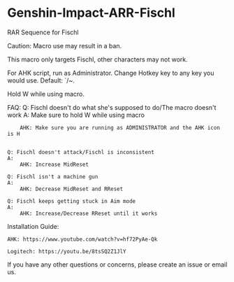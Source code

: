 # Genshin-Impact-ARR-Fischl
RAR Sequence for Fischl

Caution: Macro use may result in a ban.

This macro only targets Fischl, other characters may not work.

For AHK script, run as Administrator. Change Hotkey key to any key you would use. Default: `/~.

Hold W while using macro.

FAQ:
	Q: Fischl doesn't do what she's supposed to do/The macro doesn't work
    A: Make sure to hold W while using macro
		
        AHK: Make sure you are running as ADMINISTRATOR and the AHK icon is H
	

    Q: Fischl doesn't attack/Fischl is inconsistent
    A: 
        AHK: Increase MidReset
		
	Q: Fischl isn't a machine gun
	A: 
		AHK: Decrease MidReset and RReset
		
	Q: Fischl keeps getting stuck in Aim mode
	A:
		AHK: Increase/Decrease RReset until it works
		
  Installation Guide:

    AHK: https://www.youtube.com/watch?v=hf72PyAe-Qk
  
    Logitech: https://youtu.be/8tsSQ2Z1JlY
  
If you have any other questions or concerns, please create an issue or email us.
